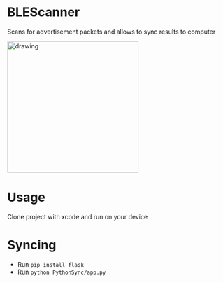 # BLEScanner
Scans for advertisement packets and allows to sync results to computer

<img src="https://imgur.com/download/xGE2uc8/" alt="drawing" width="300"/>

# Usage
Clone project with xcode and run on your device

# Syncing
* Run ```pip install flask```
* Run ```python PythonSync/app.py```

